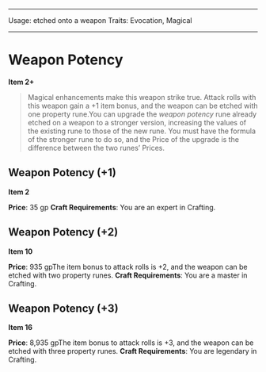 
---
Usage: etched onto a weapon
Traits: Evocation, Magical

---

# Weapon Potency

**Item 2+**

> Magical enhancements make this weapon strike true. Attack rolls with this weapon gain a +1 item bonus, and the weapon can be etched with one property rune.You can upgrade the *weapon potency* rune already etched on a weapon to a stronger version, increasing the values of the existing rune to those of the new rune. You must have the formula of the stronger rune to do so, and the Price of the upgrade is the difference between the two runes’ Prices.

## Weapon Potency (+1)

**Item 2**

**Price**: 35 gp
**Craft Requirements**: You are an expert in Crafting.

## Weapon Potency (+2)

**Item 10**

**Price**: 935 gpThe item bonus to attack rolls is +2, and the weapon can be etched with two property runes.
**Craft Requirements**: You are a master in Crafting.

## Weapon Potency (+3)

**Item 16**

**Price**: 8,935 gpThe item bonus to attack rolls is +3, and the weapon can be etched with three property runes.
**Craft Requirements**: You are legendary in Crafting.
